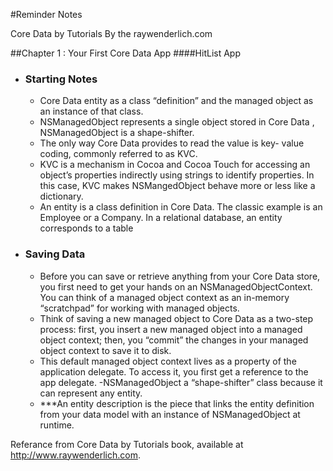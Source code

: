 #Reminder Notes

Core Data by Tutorials By the raywenderlich.com

##Chapter 1 : Your First Core Data App 
####HitList App

- ### Starting Notes
  - Core Data entity as a class “definition” and the managed object as an instance of that class.
  - NSManagedObject represents a single object stored in Core Data , NSManagedObject is a shape-shifter.
  - The only way Core Data provides to read the value is key- value coding, commonly referred to as KVC.
  - KVC is a mechanism in Cocoa and Cocoa Touch for accessing an object’s properties indirectly using strings to identify properties. In this case, KVC makes NSMangedObject behave more or less like a dictionary.
  - An entity is a class definition in Core Data. The classic example is an Employee or a Company. In a relational database, an entity corresponds to a table

- ### Saving Data
  - Before you can save or retrieve anything from your Core Data store, you first need to get your hands on an NSManagedObjectContext. You can think of a managed object context as an in-memory “scratchpad” for working with managed objects.
  - Think of saving a new managed object to Core Data as a two-step process: first, you insert a new managed object into a managed object context; then, you “commit” the changes in your managed object context to save it to disk.
  - This default managed object context lives as a property of the application delegate. To access it, you first get a reference to the app delegate.
  -NSManagedObject a “shape-shifter” class because it can represent any entity.
  - ***An entity description is the piece that links the entity definition from your data model with an instance of NSManagedObject at runtime.
  
Referance from Core Data by Tutorials book, available at http://www.raywenderlich.com.
